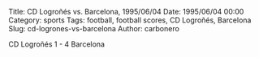 Title: CD Logroñés vs. Barcelona, 1995/06/04
Date: 1995/06/04 00:00
Category: sports
Tags: football, football scores, CD Logroñés, Barcelona
Slug: cd-logrones-vs-barcelona
Author: carbonero


CD Logroñés 1 - 4 Barcelona
